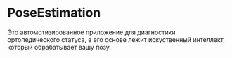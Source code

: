# PoseEstimation
Это автомотизированное приложение для диагностики ортопедического статуса, в его основе лежит искуственный интеллект, который обрабатывает вашу позу.
